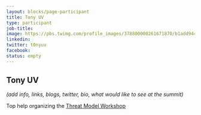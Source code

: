 ```yaml
---
layout: blocks/page-participant
title: Tony UV
type: participant
job-title:
image: https://pbs.twimg.com/profile_images/378800000261671870/b1add9442c0a2690c3480e86a962212f_400x400.png
linkedin:
twitter: t0nyuv
facebook:
status: empty
---
```


## Tony UV

_(add info, links, blogs, twitter, bio, what would like to see at the summit)_

Top help organizing the [Threat Model Workshop](../Working-Sessions/Threat-Model.md)
